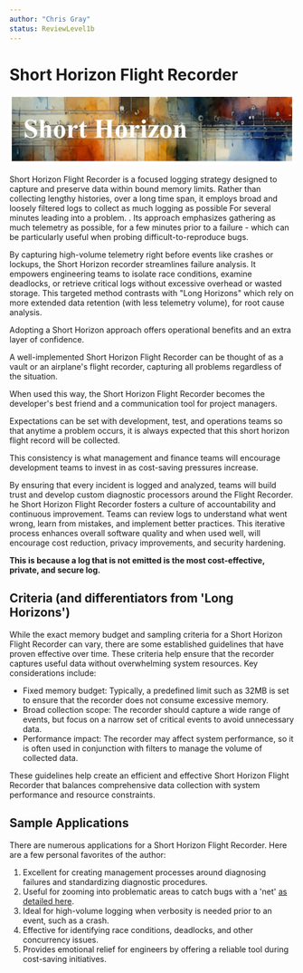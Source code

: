 ```yaml
---
author: "Chris Gray"
status: ReviewLevel1b
---
```


# Short Horizon Flight Recorder

![](../orig_media/ShortHorizon.banner.png)

Short Horizon Flight Recorder is a focused logging strategy designed to capture
and preserve data within bound memory limits. Rather than collecting lengthy
histories, over a long time span, it employs broad and loosely filtered logs to
collect as much logging as possible For several minutes leading into a problem.
. Its approach emphasizes gathering as much telemetry as possible, for a few
minutes prior to a failure - which can be particularly useful when probing
difficult-to-reproduce bugs.

By capturing high-volume telemetry right before events like crashes or lockups,
the Short Horizon recorder streamlines failure analysis. It empowers engineering
teams to isolate race conditions, examine deadlocks, or retrieve critical logs
without excessive overhead or wasted storage. This targeted method contrasts
with "Long Horizons" which rely on more extended data retention (with less
telemetry volume), for root cause analysis.

Adopting a Short Horizon approach offers operational benefits and an extra layer
of confidence.

A well-implemented Short Horizon Flight Recorder can be thought of as a vault or
an airplane's flight recorder, capturing all problems regardless of the
situation.

When used this way, the Short Horizon Flight Recorder becomes the developer's
best friend and a communication tool for project managers.

Expectations can be set with development, test, and operations teams so that
anytime a problem occurs, it is always expected that this short horizon flight
record will be collected.

This consistency is what management and finance teams will encourage development
teams to invest in as cost-saving pressures increase.

By ensuring that every incident is logged and analyzed, teams will build trust
and develop custom diagnostic processors around the Flight Recorder. he Short
Horizon Flight Recorder fosters a culture of accountability and continuous
improvement. Teams can review logs to understand what went wrong, learn from
mistakes, and implement better practices. This iterative process enhances
overall software quality and when used well, will encourage cost reduction,
privacy improvements, and security hardening.

**This is because a log that is not emitted is the most cost-effective, private,
and secure log.**

## Criteria (and differentiators from 'Long Horizons')

While the exact memory budget and sampling criteria for a Short Horizon Flight
Recorder can vary, there are some established guidelines that have proven
effective over time. These criteria help ensure that the recorder captures
useful data without overwhelming system resources. Key considerations include:

- Fixed memory budget: Typically, a predefined limit such as 32MB is set to
  ensure that the recorder does not consume excessive memory.
- Broad collection scope: The recorder should capture a wide range of events,
  but focus on a narrow set of critical events to avoid unnecessary data.
- Performance impact: The recorder may affect system performance, so it is often
  used in conjunction with filters to manage the volume of collected data.

These guidelines help create an efficient and effective Short Horizon Flight
Recorder that balances comprehensive data collection with system performance and
resource constraints.

## Sample Applications

There are numerous applications for a Short Horizon Flight Recorder. Here are a
few personal favorites of the author:

1. Excellent for creating management processes around diagnosing failures and
   standardizing diagnostic procedures.
1. Useful for zooming into problematic areas to catch bugs with a 'net'
   [as detailed here](./PositionPaper.ProceduralizeNets.document.md).
1. Ideal for high-volume logging when verbosity is needed prior to an event,
   such as a crash.
1. Effective for identifying race conditions, deadlocks, and other concurrency
   issues.
1. Provides emotional relief for engineers by offering a reliable tool during
   cost-saving initiatives.
